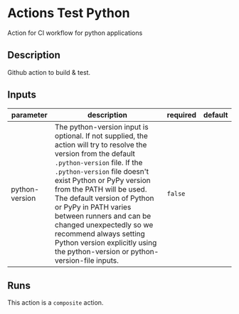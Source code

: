 # Actions Test Python

Action for CI workflow for python applications

<!-- action-docs-description -->
## Description

Github action to build & test.
<!-- action-docs-description -->

<!-- action-docs-inputs -->
## Inputs

| parameter | description | required | default |
| --- | --- | --- | --- |
| python-version | The python-version input is optional. If not supplied, the action will try to resolve the version from the default `.python-version` file. If the `.python-version` file doesn't exist Python or PyPy version from the PATH will be used. The default version of Python or PyPy in PATH varies between runners and can be changed unexpectedly so we recommend always setting Python version explicitly using the python-version or python-version-file inputs.  | `false` |  |
<!-- action-docs-inputs -->

<!-- action-docs-outputs -->

<!-- action-docs-outputs -->

<!-- action-docs-runs -->
## Runs

This action is a `composite` action.
<!-- action-docs-runs -->
